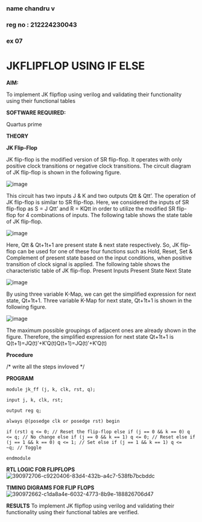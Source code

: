 ### name chandru v
### reg no : 212224230043
### ex 07
# JKFLIPFLOP USING IF ELSE

**AIM:** 

To implement  JK flipflop using verilog and validating their functionality using their functional tables

**SOFTWARE REQUIRED:**

Quartus prime

**THEORY**

**JK Flip-Flop**

JK flip-flop is the modified version of SR flip-flop. It operates with only positive clock transitions or negative clock transitions. The circuit diagram of JK flip-flop is shown in the following figure.

![image](https://github.com/naavaneetha/JKFLIPFLOP-USING-IF-ELSE/assets/154305477/a649c30b-232b-4558-b188-fd6c09845180)


This circuit has two inputs J & K and two outputs Qtt & Qtt’. The operation of JK flip-flop is similar to SR flip-flop. Here, we considered the inputs of SR flip-flop as S = J Qtt’ and R = KQtt in order to utilize the modified SR flip-flop for 4 combinations of inputs. The following table shows the state table of JK flip-flop.

![image](https://github.com/naavaneetha/JKFLIPFLOP-USING-IF-ELSE/assets/154305477/c4360742-e8a8-4937-b089-c46c0433f9a3)

 
Here, Qtt & Qt+1t+1 are present state & next state respectively. So, JK flip-flop can be used for one of these four functions such as Hold, Reset, Set & Complement of present state based on the input conditions, when positive transition of clock signal is applied. The following table shows the characteristic table of JK flip-flop. Present Inputs Present State Next State
 
![image](https://github.com/naavaneetha/JKFLIPFLOP-USING-IF-ELSE/assets/154305477/6c275261-a6d5-4c37-a3a7-1e88ca11c4cd)

By using three variable K-Map, we can get the simplified expression for next state, Qt+1t+1. Three variable K-Map for next state, Qt+1t+1 is shown in the following figure.
 
![image](https://github.com/naavaneetha/JKFLIPFLOP-USING-IF-ELSE/assets/154305477/5174f41b-0ce0-4329-a372-6d1943ea6673)

The maximum possible groupings of adjacent ones are already shown in the figure. Therefore, the simplified expression for next state Qt+1t+1 is Q(t+1)=JQ(t)′+K′Q(t)Q(t+1)=JQ(t)′+K′Q(t)

**Procedure**

/* write all the steps invloved */

**PROGRAM**
```
module jk_ff (j, k, clk, rst, q);

input j, k, clk, rst;

output reg q;

always @(posedge clk or posedge rst) begin

if (rst) q <= 0; // Reset the flip-flop else if (j == 0 && k == 0) q <= q; // No change else if (j == 0 && k == 1) q <= 0; // Reset else if (j == 1 && k == 0) q <= 1; // Set else if (j == 1 && k == 1) q <= ~q; // Toggle

endmodule
```


**RTL LOGIC FOR FLIPFLOPS**
![390972706-c9220406-83d4-432b-a4c7-538fb7bcbddc](https://github.com/user-attachments/assets/85ef689a-5145-4667-91c1-1b6503c23487)

**TIMING DIGRAMS FOR FLIP FLOPS**
![390972662-c1da8a4e-6032-4773-8b9e-188826706d47](https://github.com/user-attachments/assets/af3714ab-deb4-4ebe-8a1b-acc53ea9d6b5)


**RESULTS**
To implement JK flipflop using verilog and validating their functionality using their functional tables are verified.
